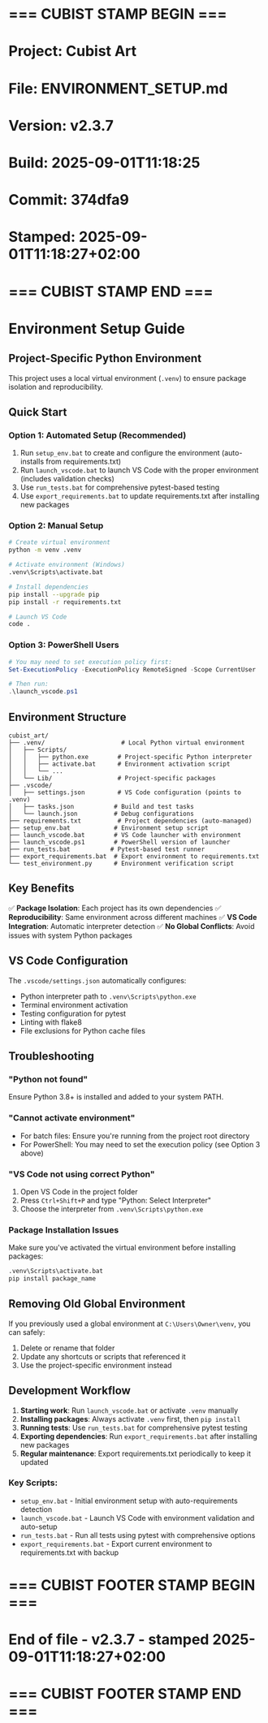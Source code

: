 # === CUBIST STAMP BEGIN ===
# Project: Cubist Art
# File: ENVIRONMENT_SETUP.md
# Version: v2.3.7
# Build: 2025-09-01T11:18:25
# Commit: 374dfa9
# Stamped: 2025-09-01T11:18:27+02:00
# === CUBIST STAMP END ===
# Environment Setup Guide

## Project-Specific Python Environment

This project uses a local virtual environment (`.venv`) to ensure package isolation and reproducibility.

## Quick Start

### Option 1: Automated Setup (Recommended)
1. Run `setup_env.bat` to create and configure the environment (auto-installs from requirements.txt)
2. Run `launch_vscode.bat` to launch VS Code with the proper environment (includes validation checks)
3. Use `run_tests.bat` for comprehensive pytest-based testing
4. Use `export_requirements.bat` to update requirements.txt after installing new packages

### Option 2: Manual Setup
```bash
# Create virtual environment
python -m venv .venv

# Activate environment (Windows)
.venv\Scripts\activate.bat

# Install dependencies
pip install --upgrade pip
pip install -r requirements.txt

# Launch VS Code
code .
```

### Option 3: PowerShell Users
```powershell
# You may need to set execution policy first:
Set-ExecutionPolicy -ExecutionPolicy RemoteSigned -Scope CurrentUser

# Then run:
.\launch_vscode.ps1
```

## Environment Structure

```
cubist_art/
├── .venv/                     # Local Python virtual environment
│   ├── Scripts/
│   │   ├── python.exe        # Project-specific Python interpreter
│   │   ├── activate.bat      # Environment activation script
│   │   └── ...
│   └── Lib/                  # Project-specific packages
├── .vscode/
│   ├── settings.json         # VS Code configuration (points to .venv)
│   ├── tasks.json           # Build and test tasks
│   └── launch.json          # Debug configurations
├── requirements.txt          # Project dependencies (auto-managed)
├── setup_env.bat            # Environment setup script
├── launch_vscode.bat        # VS Code launcher with environment
├── launch_vscode.ps1        # PowerShell version of launcher
├── run_tests.bat           # Pytest-based test runner
├── export_requirements.bat  # Export environment to requirements.txt
└── test_environment.py      # Environment verification script
```

## Key Benefits

✅ **Package Isolation**: Each project has its own dependencies
✅ **Reproducibility**: Same environment across different machines
✅ **VS Code Integration**: Automatic interpreter detection
✅ **No Global Conflicts**: Avoid issues with system Python packages

## VS Code Configuration

The `.vscode/settings.json` automatically configures:
- Python interpreter path to `.venv\Scripts\python.exe`
- Terminal environment activation
- Testing configuration for pytest
- Linting with flake8
- File exclusions for Python cache files

## Troubleshooting

### "Python not found"
Ensure Python 3.8+ is installed and added to your system PATH.

### "Cannot activate environment"
- For batch files: Ensure you're running from the project root directory
- For PowerShell: You may need to set the execution policy (see Option 3 above)

### "VS Code not using correct Python"
1. Open VS Code in the project folder
2. Press `Ctrl+Shift+P` and type "Python: Select Interpreter"
3. Choose the interpreter from `.venv\Scripts\python.exe`

### Package Installation Issues
Make sure you've activated the virtual environment before installing packages:
```bash
.venv\Scripts\activate.bat
pip install package_name
```

## Removing Old Global Environment

If you previously used a global environment at `C:\Users\Owner\venv`, you can safely:
1. Delete or rename that folder
2. Update any shortcuts or scripts that referenced it
3. Use the project-specific environment instead

## Development Workflow

1. **Starting work**: Run `launch_vscode.bat` or activate `.venv` manually
2. **Installing packages**: Always activate `.venv` first, then `pip install`
3. **Running tests**: Use `run_tests.bat` for comprehensive pytest testing
4. **Exporting dependencies**: Run `export_requirements.bat` after installing new packages
5. **Regular maintenance**: Export requirements.txt periodically to keep it updated

### Key Scripts:
- `setup_env.bat` - Initial environment setup with auto-requirements detection
- `launch_vscode.bat` - Launch VS Code with environment validation and auto-setup
- `run_tests.bat` - Run all tests using pytest with comprehensive options
- `export_requirements.bat` - Export current environment to requirements.txt with backup

# === CUBIST FOOTER STAMP BEGIN ===
# End of file - v2.3.7 - stamped 2025-09-01T11:18:27+02:00
# === CUBIST FOOTER STAMP END ===
